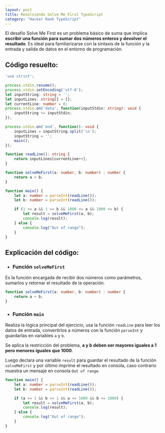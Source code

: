 ```yaml
---
layout: post
title: Resolviendo Solve Me First TypeScript
category: "Hacker Rank TypeScript"
---
```


El desafío Solve Me First es un problema básico de suma que implica **escribir una función para sumar dos números enteros y devolver el resultado**. Es ideal para familiarizarse con la sintaxis de la función y la entrada y salida de datos en el entorno de programación.


## Código resuelto:
```ts
'use strict';

process.stdin.resume();
process.stdin.setEncoding('utf-8');
let inputString: string = '';
let inputLines: string[] = [];
let currentLine: number = 0;
process.stdin.on('data', function(inputStdin: string): void {
    inputString += inputStdin;
});

process.stdin.on('end', function(): void {
    inputLines = inputString.split('\n');
    inputString = '';
    main();
});

function readLine(): string {
    return inputLines[currentLine++];
}

function solveMeFirst(a: number, b: number) : number {
    return a + b;
}

function main() {
    let a: number = parseInt(readLine());
    let b: number = parseInt(readLine());

    if (1 >= a && 1 >= b && 1000 <= a && 1000 <= b) {
        let result = solveMeFirst(a, b);
        console.log(result);
    } else {
        console.log("Out of range");
    }
}
```

## Explicación del código:

- ### Función `solveMeFirst`  

Es la función encargada de recibir dos números como parámetros, sumarlos y retornar el resultado de la operación.

```ts
function solveMeFirst(a: number, b: number) : number {
    return a + b;
}
```

- ### Función `main`  

Realiza la lógica principal del ejercicio, usa la función `readLine` para leer los datos de entrada, convertirlos a números con la función `parseInt` y guardarlas en variables `a` y `b`.

Se aplica la restricción del problema, **a y b deben ser mayores iguales a 1 pero menores iguales que 1000**.

Luego declara una variable `result` para guardar el resultado de la función `solveMeFirst` y por último imprime el resultado en consola, caso contrario muestra un mensaje en consola `Out of range`.


```ts
function main() {
    let a: number = parseInt(readLine());
    let b: number = parseInt(readLine());

    if (a >= 1 && b >= 1 && a <= 1000 && b <= 1000) {
        let result = solveMeFirst(a, b);
        console.log(result);
    } else {
        console.log("Out of range");
    }
}
```